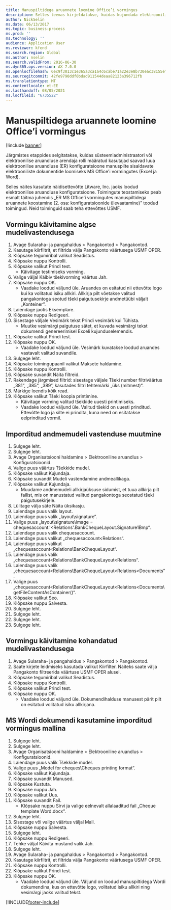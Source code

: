 ```yaml
---
title: Manuspiltidega aruannete loomine Office’i vormingus
description: Selles teemas kirjeldatakse, kuidas kujundada elektroonilise aruandluse (ER) konfiguratsioone luues Excelis ja Wordis manuspilte sisaldavaid elektroonilisi dokumente.
author: NickSelin
ms.date: 06/13/2017
ms.topic: business-process
ms.prod: ''
ms.technology: ''
audience: Application User
ms.reviewer: kfend
ms.search.region: Global
ms.author: nselin
ms.search.validFrom: 2016-06-30
ms.dyn365.ops.version: AX 7.0.0
ms.openlocfilehash: 6ec9f3013c1e365a3ca1a4c6cabe71a22e3e8b730eac38155ef023fe68107524
ms.sourcegitcommit: 42fe9790ddf0bdad911544deaa82123a396712fb
ms.translationtype: MT
ms.contentlocale: et-EE
ms.lasthandoff: 08/05/2021
ms.locfileid: "6735522"
---
```

# <a name="generate-reports-in-office-format-that-have-embedded-images"></a>Manuspiltidega aruannete loomine Office’i vormingus

[!include [banner](../../includes/banner.md)]

Järgmistes etappides selgitatakse, kuidas süsteemiadministraatori või elektroonilise aruandluse arendaja rolli määratud kasutajad saavad luua elektroonilise aruandluse (ER) konfiguratsioone manuspilte sisaldavate elektrooniliste dokumentide loomiseks MS Office'i vormingutes (Excel ja Word).

Selles näites kasutate näidisettevõtte Litware, Inc. jaoks loodud elektroonilise aruandluse konfiguratsioone.  Toimingute teostamiseks peab esmalt täitma juhendis „ER MS Office'i vormingutes manuspiltidega aruannete koostamine (2. osa: konfiguratsioonide ülevaatamine)” toodud toimingud. Neid toiminguid saab teha ettevõttes USMF.


## <a name="run-format-with-initial-model-mapping"></a>Vormingu käivitamine algse mudelivastendusega
1. Avage Sularaha- ja pangahaldus > Pangakontod > Pangakontod.
2. Kasutage kiirfiltrit, et filtrida välja Pangakonto väärtusega USMF OPER.
3. Klõpsake tegumiribal valikut Seadistus.
4. Klõpsake nuppu Kontrolli.
5. Klõpsake valikut Prindi test.
    * Käivitage testimiseks vorming.  
6. Valige väljal Käibiv tšekivorming väärtus Jah.
7. Klõpsake nuppu OK.
    * Vaadake loodud väljund üle. Aruandes on esitatud nii ettevõtte logo kui ka volitatud isiku allkiri. Allkirja pilt võetakse valitud pangakontoga seotud tšeki paigutusekirje andmetüübi väljalt „Konteiner”.  
8. Laiendage jaotis Eksemplare.
9. Klõpsake nuppu Redigeeri.
10. Sisestage väljale Vesimärk tekst Prindi vesimärk kui Tühista.
    * Muutke vesimärgi paigutuse sätet, et kuvada vesimärgi tekst dokumendi genereerimisel Exceli kujunduselemendis.  
11. Klõpsake valikut Prindi test.
12. Klõpsake nuppu OK.
    * Vaadake loodud väljund üle. Vesimärk kuvatakse loodud aruandes vastavalt valitud suvandile.  
13. Sulgege leht.
14. Klõpsake toimingupaanil valikut Maksete haldamine.
15. Klõpsake nuppu Kontrolli.
16. Klõpsake suvandit Näita filtreid.
17. Rakendage järgmised filtrid: sisestage väljale Tšeki number filtriväärtus „381“, „385“, „389“, kasutades filtri tehtemärki „üks (mitmest)“.
18. Märkige loendis kõik read.
19. Klõpsake valikut Tšeki koopia printimine.
    * Käivitage vorming valitud tšekkide uuesti printimiseks.  
    * Vaadake loodud väljund üle. Valitud tšekid on uuesti prinditud. Ettevõtte logo ja silte ei prindita, kuna need on esitatakse eelprinditud vormil.  

## <a name="modify-the-mapping-of-the-imported-data-model"></a>Imporditud andmemudeli vastenduse muutmine
1. Sulgege leht.
2. Sulgege leht.
3. Avage Organisatsiooni haldamine > Elektrooniline aruandlus > Konfiguratsioonid.
4. Valige puus väärtus Tšekkide mudel.
5. Klõpsake valikut Kujundaja.
6. Klõpsake suvandit Mudeli vastendamine andmeallikaga.
7. Klõpsake valikut Kujundaja.
    * Muudame andmemudeli allkirjaüksuse sidumist, et tuua allkirja pilt failist, mis on manustatud valitud pangakontoga seostatud tšeki paigutusekirjele.  
8. Lülitage välja säte Näita üksikasju.
9. Laiendage puus valik layout.
10. Laiendage puus valik „layout\signature“.
11. Valige puus „layout\signature\image = chequesaccount.'<Relations'.BankChequeLayout.Signature1Bmp“.
12. Laiendage puus valik chequesaccount.
13. Laiendage puus valikut „chequesaccount\<Relations“.
14. Laiendage puus valikut „chequesaccount\<Relations\BankChequeLayout“.
15. Laiendage puus valik „chequesaccount\<Relations\BankChequeLayout\<Relations“.
16. Laiendage puus valik „chequesaccount\<Relations\BankChequeLayout\<Relations\<Documents“.
17. Valige puus „chequesaccount\<Relations\BankChequeLayout\<Relations\<Documents\getFileContentAsContainer()“.
18. Klõpsake valikut Seo.
19. Klõpsake nuppu Salvesta.
20. Sulgege leht.
21. Sulgege leht.
22. Sulgege leht.
23. Sulgege leht.

## <a name="run-format-using-the-adjusted-model-mapping"></a>Vormingu käivitamine kohandatud mudelivastendusega
1. Avage Sularaha- ja pangahaldus > Pangakontod > Pangakontod.
2. Saate kirjete leidmiseks kasutada valikut Kiirfilter. Näiteks saate välja Pangakonto filtreerida väärtuse USMF OPER alusel.
3. Klõpsake tegumiribal valikut Seadistus.
4. Klõpsake nuppu Kontrolli.
5. Klõpsake valikut Prindi test.
6. Klõpsake nuppu OK.
    * Vaadake loodud väljund üle. Dokumendihalduse manusest pärit pilt on esitatud volitatud isiku allkirjana.  

## <a name="use-ms-word-document-as-a-template-in-the-imported-format"></a>MS Wordi dokumendi kasutamine imporditud vormingus mallina
1. Sulgege leht.
2. Sulgege leht.
3. Avage Organisatsiooni haldamine > Elektrooniline aruandlus > Konfiguratsioonid.
4. Laiendage puus valik Tšekkide mudel.
5. Valige puus „Model for cheques\Cheques printing format“.
6. Klõpsake valikut Kujundaja.
7. Klõpsake suvandit Manused.
8. Klõpsake Kustuta.
9. Klõpsake nuppu Jah.
10. Klõpsake valikut Uus.
11. Klõpsake suvandit Fail.
    * Klõpsake nuppu Sirvi ja valige eelnevalt allalaaditud fail „Cheque template Word.docx“.  
12. Sulgege leht.
13. Sisestage või valige väärtus väljal Mall.
14. Klõpsake nuppu Salvesta.
15. Sulgege leht.
16. Klõpsake nuppu Redigeeri.
17. Tehke väljal Käivita mustand valik Jah.
18. Sulgege leht.
19. Avage Sularaha- ja pangahaldus > Pangakontod > Pangakontod.
20. Kasutage kiirfiltrit, et filtrida välja Pangakonto väärtusega USMF OPER.
21. Klõpsake nuppu Kontrolli.
22. Klõpsake valikut Prindi test.
23. Klõpsake nuppu OK.
    * Vaadake loodud väljund üle. Väljund on loodud manuspiltidega Wordi dokumendina, kus on ettevõtte logo, volitatud isiku allkiri ning vesimärgi jaoks valitud tekst.  



[!INCLUDE[footer-include](../../../../includes/footer-banner.md)]